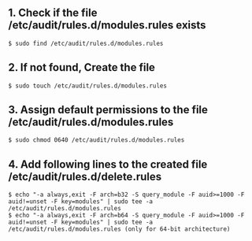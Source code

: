 ## 1. Check if the file /etc/audit/rules.d/modules.rules exists
    $ sudo find /etc/audit/rules.d/modules.rules
    
## 2. If not found, Create the file
    $ sudo touch /etc/audit/rules.d/modules.rules

## 3. Assign default permissions to the file /etc/audit/rules.d/modules.rules
    $ sudo chmod 0640 /etc/audit/rules.d/modules.rules

## 4. Add following lines to the created file /etc/audit/rules.d/delete.rules
    $ echo "-a always,exit -F arch=b32 -S query_module -F auid>=1000 -F auid!=unset -F key=modules" | sudo tee -a /etc/audit/rules.d/modules.rules
    $ echo "-a always,exit -F arch=b64 -S query_module -F auid>=1000 -F auid!=unset -F key=modules" | sudo tee -a /etc/audit/rules.d/modules.rules (only for 64-bit architecture)

    

